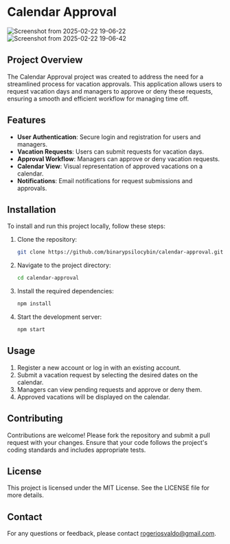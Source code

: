 # Calendar Approval
![Screenshot from 2025-02-22 19-06-22](https://github.com/user-attachments/assets/795b25fa-36be-4274-949e-c427a651ca43)
![Screenshot from 2025-02-22 19-06-42](https://github.com/user-attachments/assets/07442736-ce38-4cf2-b258-20c826c4e184)

## Project Overview

The Calendar Approval project was created to address the need for a streamlined process for vacation approvals. This application allows users to request vacation days and managers to approve or deny these requests, ensuring a smooth and efficient workflow for managing time off.

## Features

- **User Authentication**: Secure login and registration for users and managers.
- **Vacation Requests**: Users can submit requests for vacation days.
- **Approval Workflow**: Managers can approve or deny vacation requests.
- **Calendar View**: Visual representation of approved vacations on a calendar.
- **Notifications**: Email notifications for request submissions and approvals.

## Installation

To install and run this project locally, follow these steps:

1. Clone the repository:
   ```bash
   git clone https://github.com/binarypsilocybin/calendar-approval.git
   ```
2. Navigate to the project directory:
   ```bash
   cd calendar-approval
   ```
3. Install the required dependencies:
   ```bash
   npm install
   ```
4. Start the development server:
   ```bash
   npm start
   ```

## Usage

1. Register a new account or log in with an existing account.
2. Submit a vacation request by selecting the desired dates on the calendar.
3. Managers can view pending requests and approve or deny them.
4. Approved vacations will be displayed on the calendar.

## Contributing

Contributions are welcome! Please fork the repository and submit a pull request with your changes. Ensure that your code follows the project's coding standards and includes appropriate tests.

## License

This project is licensed under the MIT License. See the LICENSE file for more details.

## Contact

For any questions or feedback, please contact rogeriosvaldo@gmail.com.
